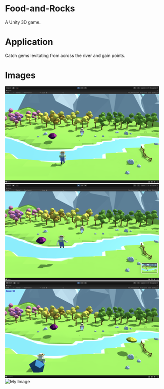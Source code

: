 # Food-and-Rocks

A Unity 3D game.

# Application

Catch gems levitating from across the river and gain points.

# Images
![My Image](images/1.png)
![My Image](images/2.png)
![My Image](images/3.png)
![My Image](images/4.png)
